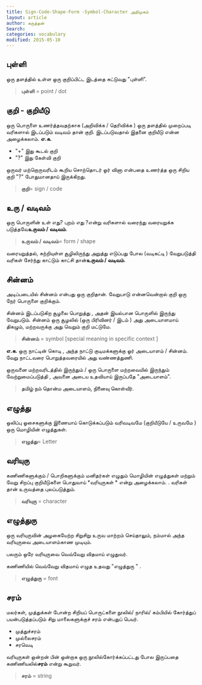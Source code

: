 ```yaml
---
title: Sign-Code-Shape-Form -Symbol-Character அறிமுகம்
layout: article 
author: கருத்தன்
Search:  
categories: vocabulary
modified: 2015-05-10
---
```


புள்ளி 
--
ஒரு தளத்தில் உள்ள ஒரு குறிப்பிட்ட இடத்தை சுட்டுவது "புள்ளி".

>**புள்ளி** = point / dot 

குறி - குறியீடு 
--
ஒரு பொருளை உணர்த்தவதற்காக  (அறிவிக்க / தெரிவிக்க ) ஒரு தளத்தில் முறைப்படி வரிகளால் இடப்படும்  வடிவம்  தான் குறி.  இடப்படுவதால் இதனை குறியீடு என்ன அழைக்கலாம். **எ.க.**

 - "+" இது கூடல் குறி 
 - "?" இது கேள்வி குறி 
 
 ஒருவர் மற்றொருவரிடம் கூறிய சொற்தொடர் ஓர் வினா என்பதை உணர்த்த ஒரு சிறிய குறி "?" போதுமானதாய் இருக்கிறது.
 
 >**குறி**= sign / code 

உரு / வடிவம் 
--
ஒரு பொருளின் உள் எது? புறம் எது ?என்று  வரிகளால் வரைந்து வரையறுக்க படுத்தவே**உருவம் / வடிவம்**.

>**உருவம் / வடிவம்**= form / shape 

வரையறுத்தல்,  சுற்றியுள்ள சூழிலிருந்து அறுத்து எடுப்பது போல (வடிகட்டி )  வேறுபடுத்தி வரிகள் சேர்ந்து காட்டும் காட்சி தான்**உருவம் / வடிவம்**.

சின்னம் 
--
அடிப்படையில் சின்னம் என்பது ஒரு குறிதான்.  வேறுபாடு என்னவென்றால் குறி ஒரு நேர் பொருளை குறிக்கும். 

சின்னம் இடப்படுகிற சூழலை பொறுத்து , அதன் இயல்பான பொருளில் இருந்து வேறுபடும்.  சின்னம் ஒரு சூழலில் (ஒரு பிரிவினர் / இடம்  ) அது  அடையாளமாய் திகழும், மற்றவருக்கு அது வெறும் குறி மட்டுமே.

>**சின்னம்**  = symbol  [special meaning  in specific context ]

**எ.க.**
ஒரு நாட்டின் கொடி , அந்த நாட்டு குடிமக்களுக்கு  ஓர் அடையாளம் / சின்னம்.
வேறு நாட்டவரை பொறுத்தவரையில் அது வண்ணத்துணி.

ஒருவனை மற்றவரிடத்தில் இருந்தும் /  ஒரு பொருளை மற்றவையில் இருந்தும் 
வேற்றுமைப்படுத்தி , அவனை அடைய உதவியாய் இருப்பதே "அடையாளம்".

>**தமிழ் நம் தொன்ம அடையாளம், நினைவு கொள்வீர்.**

எழுத்து
--
ஒலிப்பு ஓசைகளுக்கு இணையாய் கொடுக்கப்படும் வரிவடிவமே (குறியீடுயே / உருவமே ) ஒரு மொழியின் எழுத்துகள்.

>**எழுத்து**= Letter 

வரியுரு
--
கணிணிகளுக்கும்  / பொறிகளுக்கும் மனிதர்கள் எழுதும் மொழியின்  எழுத்துகள் மற்றும் வேறு சிறப்பு குறியீடுகளை  பொதுவாய் *வரியுருகள் * என்று அழைக்கலாம்.
.
வரிகள் தான் உருவத்தை புலப்படுத்தும்.

>**வரியுரு** = character


எழுத்துரு 
--
ஒரு வரியுருவின்  அழகையேற்ற சிறுசிறு உருவ மாற்றம் செய்தாலும், 
நம்மால் அந்த வரியுருவை அடையாளம்காண முடியும்.

பலரும் ஒரே வரியுருவை வெவ்வேறு விதமாய் எழுதுவர்.

கணிணியில் வெவ்வேறு விதமாய் எழுத உதவது  "எழுத்துரு " .

>**எழுத்துரு**  = font



சரம் 
--
மலர்கள், முத்துக்கள்  போன்ற  சிறியப் பொருட்களை நூலில்/ நாரில்/ கம்பியில் 
கோர்த்துப் பயன்படுத்தப்படும் சிறு மாலைகளுக்குச் சரம் என்பதுப் பெயர்.

 - முத்துச்சரம் 
 - முல்லைசரம்
 - சரவெடி 

வரியுருகள் ஒன்றன் பின் ஒன்றாக ஒரு நூலில்கோர்க்கப்பட்டது போல இருப்பதை
கணிணியலில்**சரம்** என்று கூறுவர்.

>**சரம்** = string 
